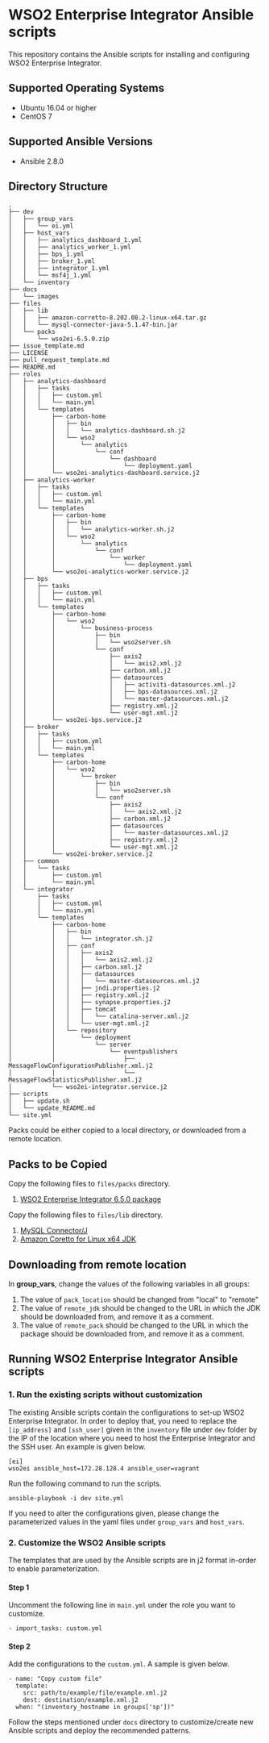 # WSO2 Enterprise Integrator Ansible scripts

This repository contains the Ansible scripts for installing and configuring WSO2 Enterprise Integrator.

## Supported Operating Systems
- Ubuntu 16.04 or higher
- CentOS 7

## Supported Ansible Versions

- Ansible 2.8.0

## Directory Structure
```
.
├── dev
│   ├── group_vars
│   │   └── ei.yml
│   ├── host_vars
│   │   ├── analytics_dashboard_1.yml
│   │   ├── analytics_worker_1.yml
│   │   ├── bps_1.yml
│   │   ├── broker_1.yml
│   │   ├── integrator_1.yml
│   │   └── msf4j_1.yml
│   └── inventory
├── docs
│   └── images
├── files
│   ├── lib
│   │   ├── amazon-corretto-8.202.08.2-linux-x64.tar.gz
│   │   └── mysql-connector-java-5.1.47-bin.jar
│   └── packs
│       └── wso2ei-6.5.0.zip
├── issue_template.md
├── LICENSE
├── pull_request_template.md
├── README.md
├── roles
│   ├── analytics-dashboard
│   │   ├── tasks
│   │   │   ├── custom.yml
│   │   │   └── main.yml
│   │   └── templates
│   │       ├── carbon-home
│   │       │   ├── bin
│   │       │   │   └── analytics-dashboard.sh.j2
│   │       │   └── wso2
│   │       │       └── analytics
│   │       │           └── conf
│   │       │               └── dashboard
│   │       │                   └── deployment.yaml
│   │       └── wso2ei-analytics-dashboard.service.j2
│   ├── analytics-worker
│   │   ├── tasks
│   │   │   ├── custom.yml
│   │   │   └── main.yml
│   │   └── templates
│   │       ├── carbon-home
│   │       │   ├── bin
│   │       │   │   └── analytics-worker.sh.j2
│   │       │   └── wso2
│   │       │       └── analytics
│   │       │           └── conf
│   │       │               └── worker
│   │       │                   └── deployment.yaml
│   │       └── wso2ei-analytics-worker.service.j2
│   ├── bps
│   │   ├── tasks
│   │   │   ├── custom.yml
│   │   │   └── main.yml
│   │   └── templates
│   │       ├── carbon-home
│   │       │   └── wso2
│   │       │       └── business-process
│   │       │           ├── bin
│   │       │           │   └── wso2server.sh
│   │       │           └── conf
│   │       │               ├── axis2
│   │       │               │   └── axis2.xml.j2
│   │       │               ├── carbon.xml.j2
│   │       │               ├── datasources
│   │       │               │   ├── activiti-datasources.xml.j2
│   │       │               │   ├── bps-datasources.xml.j2
│   │       │               │   └── master-datasources.xml.j2
│   │       │               ├── registry.xml.j2
│   │       │               └── user-mgt.xml.j2
│   │       └── wso2ei-bps.service.j2
│   ├── broker
│   │   ├── tasks
│   │   │   ├── custom.yml
│   │   │   └── main.yml
│   │   └── templates
│   │       ├── carbon-home
│   │       │   └── wso2
│   │       │       └── broker
│   │       │           ├── bin
│   │       │           │   └── wso2server.sh
│   │       │           └── conf
│   │       │               ├── axis2
│   │       │               │   └── axis2.xml.j2
│   │       │               ├── carbon.xml.j2
│   │       │               ├── datasources
│   │       │               │   └── master-datasources.xml.j2
│   │       │               ├── registry.xml.j2
│   │       │               └── user-mgt.xml.j2
│   │       └── wso2ei-broker.service.j2
│   ├── common
│   │   └── tasks
│   │       ├── custom.yml
│   │       └── main.yml
│   └── integrator
│       ├── tasks
│       │   ├── custom.yml
│       │   └── main.yml
│       └── templates
│           ├── carbon-home
│           │   ├── bin
│           │   │   └── integrator.sh.j2
│           │   ├── conf
│           │   │   ├── axis2
│           │   │   │   └── axis2.xml.j2
│           │   │   ├── carbon.xml.j2
│           │   │   ├── datasources
│           │   │   │   └── master-datasources.xml.j2
│           │   │   ├── jndi.properties.j2
│           │   │   ├── registry.xml.j2
│           │   │   ├── synapse.properties.j2
│           │   │   ├── tomcat
│           │   │   │   └── catalina-server.xml.j2
│           │   │   └── user-mgt.xml.j2
│           │   └── repository
│           │       └── deployment
│           │           └── server
│           │               └── eventpublishers
│           │                   ├── MessageFlowConfigurationPublisher.xml.j2
│           │                   └── MessageFlowStatisticsPublisher.xml.j2
│           └── wso2ei-integrator.service.j2
├── scripts
│   ├── update.sh
│   └── update_README.md
└── site.yml
```

Packs could be either copied to a local directory, or downloaded from a remote location.

## Packs to be Copied

Copy the following files to `files/packs` directory.

1. [WSO2 Enterprise Integrator 6.5.0 package](https://wso2.com/integration/install/)

Copy the following files to `files/lib` directory.

1. [MySQL Connector/J](https://dev.mysql.com/downloads/connector/j/5.1.html)
2. [Amazon Coretto for Linux x64 JDK](https://docs.aws.amazon.com/corretto/latest/corretto-8-ug/downloads-list.html)

## Downloading from remote location

In **group_vars**, change the values of the following variables in all groups:
1. The value of `pack_location` should be changed from "local" to "remote"
2. The value of `remote_jdk` should be changed to the URL in which the JDK should be downloaded from, and remove it as a comment.
3. The value of `remote_pack` should be changed to the URL in which the package should be downloaded from, and remove it as a comment.

## Running WSO2 Enterprise Integrator Ansible scripts

### 1. Run the existing scripts without customization
The existing Ansible scripts contain the configurations to set-up WSO2 Enterprise Integrator. In order to deploy that, you need to replace the `[ip_address]` and `[ssh_user]` given in the `inventory` file under `dev` folder by the IP of the location where you need to host the Enterprise Integrator and the SSH user. An example is given below.
```
[ei]
wso2ei ansible_host=172.28.128.4 ansible_user=vagrant
```

Run the following command to run the scripts.

`ansible-playbook -i dev site.yml`

If you need to alter the configurations given, please change the parameterized values in the yaml files under `group_vars` and `host_vars`.

### 2. Customize the WSO2 Ansible scripts

The templates that are used by the Ansible scripts are in j2 format in-order to enable parameterization.

#### Step 1
Uncomment the following line in `main.yml` under the role you want to customize.
```
- import_tasks: custom.yml
```

#### Step 2
Add the configurations to the `custom.yml`. A sample is given below.

```
- name: "Copy custom file"
  template:
    src: path/to/example/file/example.xml.j2
    dest: destination/example.xml.j2
  when: "(inventory_hostname in groups['sp'])"
```

Follow the steps mentioned under `docs` directory to customize/create new Ansible scripts and deploy the recommended patterns.
